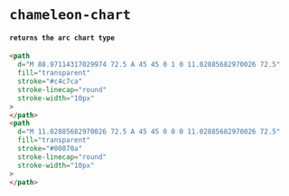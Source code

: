 # `chameleon-chart`

#### `returns the arc chart type`

```html
<path
  d="M 88.97114317029974 72.5 A 45 45 0 1 0 11.02885682970026 72.5"
  fill="transparent"
  stroke="#c4c7ca"
  stroke-linecap="round"
  stroke-width="10px"
>
</path>
<path
  d="M 11.02885682970026 72.5 A 45 45 0 0 0 11.02885682970026 72.5"
  fill="transparent"
  stroke="#00870a"
  stroke-linecap="round"
  stroke-width="10px"
>
</path>
```
